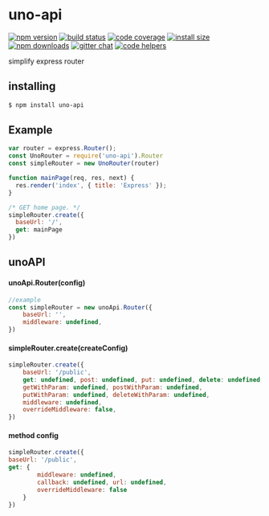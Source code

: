 # uno-api

[![npm version](https://img.shields.io/npm/v/uno-api.svg?style=flat-square)](https://www.npmjs.org/package/uno-api)
[![build status](https://img.shields.io/travis/uno-api/uno-api.svg?style=flat-square)](https://travis-ci.org/uno-api/uno-api)
[![code coverage](https://img.shields.io/coveralls/chornos13/uno-api.svg?style=flat-square)](https://coveralls.io/r/chornos13/uno-api)
[![install size](https://packagephobia.now.sh/badge?p=uno-api)](https://packagephobia.now.sh/result?p=uno-api)
[![npm downloads](https://img.shields.io/npm/dm/uno-api.svg?style=flat-square)](http://npm-stat.com/charts.html?package=uno-api)
[![gitter chat](https://img.shields.io/gitter/room/chornos13/uno-api.svg?style=flat-square)](https://gitter.im/chornos13/uno-api)
[![code helpers](https://www.codetriage.com/uno-api/uno-api/badges/users.svg)](https://www.codetriage.com/uno-api/uno-api)

simplify express router


## installing

```bash
$ npm install uno-api
```

## Example
```js
var router = express.Router();
const UnoRouter = require('uno-api').Router
const simpleRouter = new UnoRouter(router)

function mainPage(req, res, next) {
  res.render('index', { title: 'Express' });
}

/* GET home page. */
simpleRouter.create({
  baseUrl: '/',
  get: mainPage
})
```


## unoAPI


#### unoApi.Router(config)

```js
//example
const simpleRouter = new unoApi.Router({
	baseUrl: '',
	middleware: undefined,
})
```

#### simpleRouter.create(createConfig)

```js
simpleRouter.create({
	baseUrl: '/public',
	get: undefined, post: undefined, put: undefined, delete: undefined,
	getWithParam: undefined, postWithParam: undefined,
	putWithParam: undefined, deleteWithParam: undefined,
	middleware: undefined,
	overrideMiddleware: false,
})
```


#### method config

```js
simpleRouter.create({
baseUrl: '/public',
get: {
        middleware: undefined,
        callback: undefined, url: undefined,
        overrideMiddleware: false
    }
})
```
